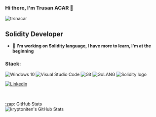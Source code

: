 ### Hi there, I'm Trusan ACAR 👋



<p align="left"> <img src="https://komarev.com/ghpvc/?username=trsnacar&label=Profile%20views&color=0e75b6&style=flat" alt="trsnacar" /> </p>

## Solidity Developer

- 🌱 **I'm working on Solidity language, I have more to learn, I'm at the beginning**









### Stack:
![Windows 10](https://img.shields.io/badge/Windows-0078D6?style=for-the-badge&logo=windows&logoColor=white)
![Visual Studio Code](https://img.shields.io/badge/VisualStudioCode-0078d7.svg?style=for-the-badge&logo=visual-studio-code&logoColor=white)
![Git](https://img.shields.io/badge/git-%23F05033.svg?style=for-the-badge&logo=git&logoColor=white)
![GoLANG](https://img.shields.io/badge/Go-00ADD8?style=for-the-badge&logo=go&logoColor=white)
![Solidity logo](https://raw.githubusercontent.com/web3assistant/web3-assistant/main/logos/solidity.png)


[![Linkedin](https://img.shields.io/badge/linkedin%20-%230077B5.svg?&style=for-the-badge&logo=linkedin&logoColor=white)](https://www.linkedin.com/in/trusan-acar/)

<br />
<br />



  <summary>:zap: GitHub Stats</summary>

  <img align="left" alt="kryptoniten's GitHub Stats" src="https://github-readme-stats.vercel.app/api?username=trsnacar&theme=radical&show_icons=true" />
  
  


[linkedin]: https://www.linkedin.com/in/trusan-acar

